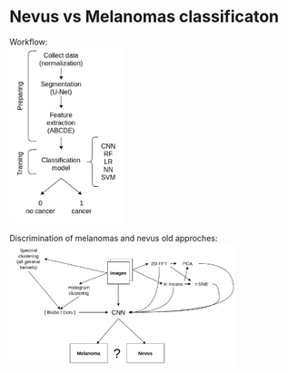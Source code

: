 # Nevus vs Melanomas classificaton
Workflow:  
<img src="graphics_readme/some_approaches.drawio -General approach.png" width=200>



Discrimination of melanomas and nevus old approches:   
<img src="graphics_readme/graph.png" width=400> 

